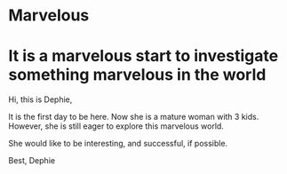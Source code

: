 # Marvelous
# It is a marvelous start to investigate something marvelous in the world

Hi, this is Dephie,

It is the first day to be here. Now she is a mature woman with 3 kids. However, she is still eager to explore this marvelous world.

She would like to be interesting, and successful, if possible.

Best,
Dephie
